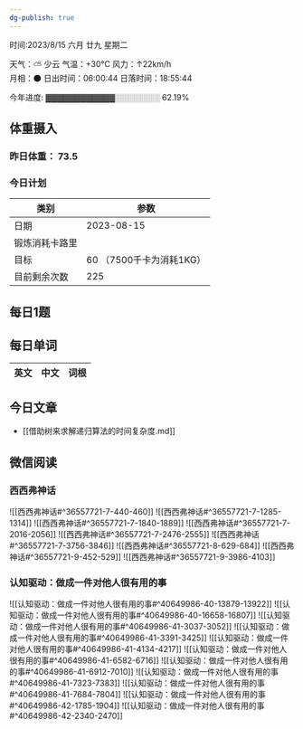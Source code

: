 ```yaml
---
dg-publish: true
---
```



时间:2023/8/15 六月 廿九 星期二

天气：⛅️  少云 气温：+30°C 风力：↑22km/h  
月相：🌑 日出时间：06:00:44 日落时间：18:55:44

今年进度: ▓▓▓▓▓▓▓▓▓▓▓▓░░░░░░░░ 62.19%

## 体重摄入

### 昨日体重： 73.5
### 今日计划

| 类别           | 参数                    |
| -------------- | ----------------------- |
| 日期           | 2023-08-15               |
| 锻炼消耗卡路里 | |
| 目标           | 60      （7500千卡为消耗1KG）                |
| 目前剩余次数               |        225                  |

## 每日1题


## 每日单词

| 英文       | 中文       |词根|
| ---------- | ---------- | ---|


## 今日文章

- [[借助树来求解递归算法的时间复杂度.md]]

## 微信阅读

<!-- start of weread -->

### 西西弗神话
![[西西弗神话#^36557721-7-440-460]]
![[西西弗神话#^36557721-7-1285-1314]]
![[西西弗神话#^36557721-7-1840-1889]]
![[西西弗神话#^36557721-7-2016-2056]]
![[西西弗神话#^36557721-7-2476-2555]]
![[西西弗神话#^36557721-7-3756-3846]]
![[西西弗神话#^36557721-8-629-684]]
![[西西弗神话#^36557721-9-452-529]]
![[西西弗神话#^36557721-9-3986-4103]]

### 认知驱动：做成一件对他人很有用的事
![[认知驱动：做成一件对他人很有用的事#^40649986-40-13879-13922]]
![[认知驱动：做成一件对他人很有用的事#^40649986-40-16658-16807]]
![[认知驱动：做成一件对他人很有用的事#^40649986-41-3037-3052]]
![[认知驱动：做成一件对他人很有用的事#^40649986-41-3391-3425]]
![[认知驱动：做成一件对他人很有用的事#^40649986-41-4134-4217]]
![[认知驱动：做成一件对他人很有用的事#^40649986-41-6582-6716]]
![[认知驱动：做成一件对他人很有用的事#^40649986-41-6912-7010]]
![[认知驱动：做成一件对他人很有用的事#^40649986-41-7323-7383]]
![[认知驱动：做成一件对他人很有用的事#^40649986-41-7684-7804]]
![[认知驱动：做成一件对他人很有用的事#^40649986-42-1785-1904]]
![[认知驱动：做成一件对他人很有用的事#^40649986-42-2340-2470]]

<!-- end of weread -->
